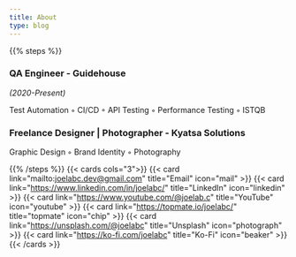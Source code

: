 ```yaml
---
title: About
type: blog
---
```


{{% steps %}}

### QA Engineer - Guidehouse

_(2020-Present)_

Test Automation ◦ CI/CD ◦ API Testing ◦ Performance Testing ◦ ISTQB 

### Freelance Designer | Photographer - Kyatsa Solutions

Graphic Design ◦ Brand Identity ◦ Photography

{{% /steps %}}
{{< cards cols="3">}}
{{< card link="mailto:joelabc.dev@gmail.com" title="Email" icon="mail" >}}
{{< card link="https://www.linkedin.com/in/joelabc/" title="LinkedIn" icon="linkedin" >}}
{{< card link="https://www.youtube.com/@joelab.c" title="YouTube" icon="youtube" >}}
{{< card link="https://topmate.io/joelabc/" title="topmate" icon="chip" >}}
{{< card link="https://unsplash.com/@joelabc" title="Unsplash" icon="photograph" >}}
{{< card link="https://ko-fi.com/joelabc" title="Ko-Fi" icon="beaker" >}}
{{< /cards >}}
